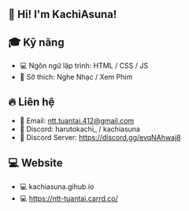 ## 👋 Hi! I'm KachiAsuna!

## 🎓 Kỹ năng
- 💻 Ngôn ngữ lập trình: HTML / CSS / JS
- 🎊 Sở thích: Nghe Nhạc / Xem Phim

## 🔥 Liên hệ
- 🍔 Email: ntt.tuantai.412@gmail.com
- 🍕 Discord: harutokachi_ / kachiasuna
- 🍉 Discord Server: https://discord.gg/evqNAhwaj8

## 💻 Website
- 💻 kachiasuna.gihub.io
- 💻 https://ntt-tuantai.carrd.co/
